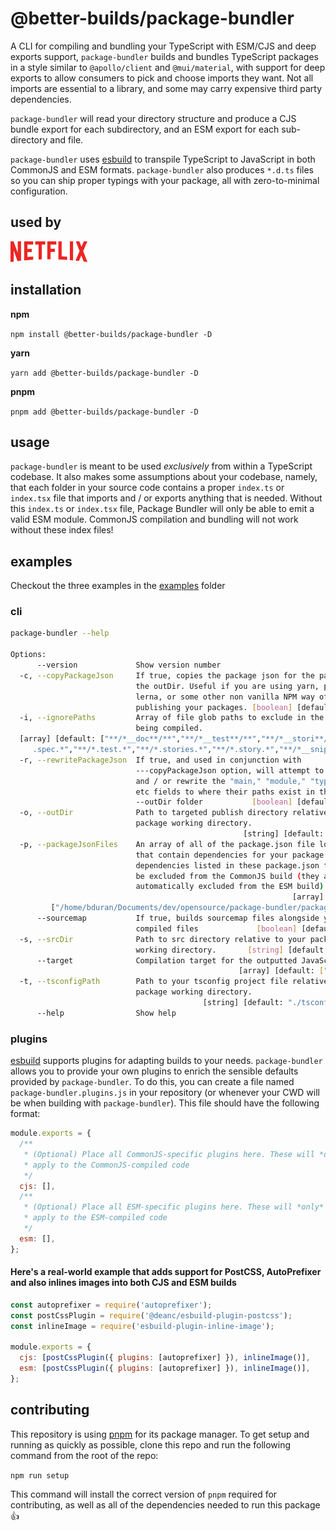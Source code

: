 # @better-builds/package-bundler

A CLI for compiling and bundling your TypeScript with ESM/CJS and deep exports support, `package-bundler` builds and bundles TypeScript packages in a style similar to `@apollo/client` and `@mui/material`, with support for deep exports to allow consumers to pick and choose imports they want. Not all imports are essential to a library, and some may carry expensive third party dependencies.

`package-bundler` will read your directory structure and produce a CJS bundle export for each subdirectory, and an ESM export for each
sub-directory and file.

`package-bundler` uses [esbuild](https://github.com/evanw/esbuild) to transpile TypeScript to JavaScript in both CommonJS and ESM formats. `package-bundler` also produces `*.d.ts` files so you can ship proper typings with your package, all with zero-to-minimal configuration.

## used by

![Netflix](./docs/assets/logos/netflix.png)

## installation

**npm**

`npm install @better-builds/package-bundler -D`

**yarn**

`yarn add @better-builds/package-bundler -D`

**pnpm**

`pnpm add @better-builds/package-bundler -D`

## usage

`package-bundler` is meant to be used *exclusively* from within a TypeScript codebase. It also makes some assumptions about your codebase, namely, that each folder in your source code contains a proper `index.ts` or `index.tsx` file that imports and / or exports anything that is needed. Without this `index.ts` or `index.tsx` file, Package Bundler will only be able to emit a valid ESM module. CommonJS compilation and bundling will not work without these index files!

## examples

Checkout the three examples in the [examples](./examples/) folder

### cli

```bash
package-bundler --help

Options:
      --version             Show version number                        [boolean]
  -c, --copyPackageJson     If true, copies the package json for the package to
                            the outDir. Useful if you are using yarn, pnpm,
                            lerna, or some other non vanilla NPM way of
                            publishing your packages. [boolean] [default: false]
  -i, --ignorePaths         Array of file glob paths to exclude in the source(s)
                            being compiled.
  [array] [default: ["**/*__doc**/**","**/*__test**/**","**/*__stori**/**","**/*
     .spec.*","**/*.test.*","**/*.stories.*","**/*.story.*","**/*__snipp**/**"]]
  -r, --rewritePackageJson  If true, and used in conjunction with
                            ---copyPackageJson option, will attempt to inject
                            and / or rewrite the "main," "module," "typings,"
                            etc fields to where their paths exist in the
                            --outDir folder           [boolean] [default: false]
  -o, --outDir              Path to targeted publish directory relative to your
                            package working directory.
                                                    [string] [default: "./dist"]
  -p, --packageJsonFiles    An array of all of the package.json file locations
                            that contain dependencies for your package. The
                            dependencies listed in these package.json files will
                            be excluded from the CommonJS build (they are
                            automatically excluded from the ESM build).
                                                               [array] [default:
         ["/home/bduran/Documents/dev/opensource/package-bundler/package.json"]]
      --sourcemap           If true, builds sourcemap files alongside your
                            compiled files             [boolean] [default: true]
  -s, --srcDir              Path to src directory relative to your package
                            working directory.       [string] [default: "./src"]
      --target              Compilation target for the outputted JavaScript
                                                   [array] [default: ["es2018"]]
  -t, --tsconfigPath        Path to your tsconfig project file relative to your
                            package working directory.
                                           [string] [default: "./tsconfig.json"]
      --help                Show help                                  [boolean]
```

### plugins
[esbuild](https://esbuild.github.io/plugins/) supports plugins for adapting builds to your needs. `package-bundler` allows you to provide your own plugins to enrich the sensible defaults provided by `package-bundler`. To do this, you can create a file named `package-bundler.plugins.js` in your repository (or whenever your CWD will be when building with `package-bundler`). This file should have the following format:

```javascript
module.exports = {
  /**
   * (Optional) Place all CommonJS-specific plugins here. These will *only*
   * apply to the CommonJS-compiled code
   */
  cjs: [],
  /**
   * (Optional) Place all ESM-specific plugins here. These will *only*
   * apply to the ESM-compiled code
   */
  esm: [],
};
```

#### Here's a real-world example that adds support for PostCSS, AutoPrefixer and also inlines images into both CJS and ESM builds

```javascript
const autoprefixer = require('autoprefixer');
const postCssPlugin = require('@deanc/esbuild-plugin-postcss');
const inlineImage = require('esbuild-plugin-inline-image');

module.exports = {
  cjs: [postCssPlugin({ plugins: [autoprefixer] }), inlineImage()],
  esm: [postCssPlugin({ plugins: [autoprefixer] }), inlineImage()],
};
```


## contributing

This repository is using [pnpm](https://pnpm.io/) for its package manager. To get setup and running as quickly as possible, clone this repo and run the following command from the root of the repo:

`npm run setup`

This command will install the correct version of `pnpm` required for contributing, as well as all of the dependencies needed to run this package 👍
